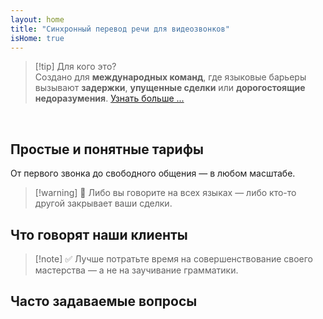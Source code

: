 ```yaml
---
layout: home
title: "Синхронный перевод речи для видеозвонков"
isHome: true
---
```


<!-- title: "Видеозвонки с синхронным переводом" -->
<!-- text="Говорите на родном языке. Слушайте других — как будто они тоже говорят на нём." -->
<!-- title="Синхронный перевод речи в видеозвонках" -->

<HeroSection
  title="Общайтесь на **любом** языке"
  text="Синхронный перевод речи в видеозвонках — **без** задержек, **без** упущенных сделок, **без** языковых барьеров.">

  <!-- <AuthButton text="Услышьте разницу" buttonClass="brand"/> -->
  <AuthButton text="Попробуйте на своём языке" buttonClass="brand"/>
</HeroSection>

<span id="1"></span>
<FeatureBlock :card="{
  title: 'Перевод ≠ Понимание. Вот что дальше.',
  details: 'Независимо от языка, **ваш голос будет услышан и понят** — как если бы вы говорили на одном языке.',
    items: [
      '⚡︎ Естественно, в [реальном времени](./product/overview/how-it-works), без субтитров и задержек.',
      '✧ ИИ-перевод передаёт интонацию, намерения и профессиональную терминологию.',
    ],
  link: './product/overview/what-is-intermind',
  src: {
    light: '/media-kit/animals-cartoon-3-2.png',
    dark: '/media-kit/animals-cartoon-3-2.png',
  },
  inversion: false
}" />

<span id="2"></span>
<FeatureBlock :card="{
    title: 'Разум внутри ваших встреч',
    details: 'InterMind превращает каждый многоязычный звонок в чёткие, доступные для поиска знания.',
    items: [
      '🔍 **Спрашивайте что угодно** — ИИ находит ответы **во всех ваших встречах**.',
      '✧ Автоматически выделяет задачи, исполнителей и сроки.',
      '✧ Мгновенно суммирует ключевые моменты на любом языке.',
    ],
    link: './product/overview/how-it-works#🧩-deep-memory-deep-understanding',
    src: {
      light: '/2l.png',
      dark: '/2d.png',
    },
    inversion: true
  }" />

<span id="3"></span>
<FeatureBlock :card="{
    title: 'Создан для серьёзных встреч — не просто для разговоров',
    details: 'InterMind — это **профессиональная платформа для видеовстреч**, а не простое дополнение или плагин.',
    items: [
      '✧ Разрешение 1080p, умное подавление шума, планирование, модерация, демонстрация экрана, запись, субтитры, чат участников и интеграция с календарём — всё встроено и готово к использованию.',
    ],
    link: './product/overview/video-meeting-platform',
    src: {
      light: '/3l.mp4',
      dark: '/3d.mp4',
    },
    inversion: false
  }" />

<span id="4"></span>
<FeatureBlock
  :card="{
    title: 'Конфиденциальность там, где это важно',
    details:
      'InterMind создан для критически важных разговоров — где конфиденциальность и контроль имеют первостепенное значение.',
    items: [
      '⚡︎ [Зоны конфиденциальности](./product/overview/privacy-architecture) — ЕС, США, ЮВ Азия',
      '✧ **Нулевое обучение на данных**. Без доступа третьих лиц.'
    ],
    link: './product/overview/privacy-architecture',
    src: {
      light: '/4l.png',
      dark: '/4d.png',
    },
    inversion: true
  }"
/>

> [!tip] Для кого это?  
> Создано для **международных команд**, где языковые барьеры вызывают **задержки**, **упущенные сделки** или **дорогостоящие недоразумения**. [Узнать больше ...](./product/overview/markets)

<br>

<span id="Pricing"></span>

## Простые и понятные тарифы

От первого звонка до свободного общения — в любом масштабе.

<PricingPlans :plans="[
  {
    title: '**Базовый** &nbsp 1 пользователь',
    price: '**Бесплатно**',
    details: 'без кредитной карты',
    items: [
      '**25** встреч',
      '**100** участников видеовстреч [💬](#3)',
      '**30** ГБ общего хранилища на пользователя',
      'Поиск по всем встречам [💬](#2)',
      'Синхронный перевод [💬](#1)',
    ],
  },
  {
    title: '**Про**  &nbsp 1-99 пользователей',
    price: '**$20** /месяц/пользователь при годовой оплате',
    details: 'или $25 при ежемесячной оплате',
    items: [
      '**безлимитные** встречи',
      '**150** участников видеовстреч [💬](#3)',
      '**2** ТБ общего хранилища на пользователя',
      'Поиск по всем встречам [💬](#2)',
      'Синхронный перевод [💬](#1)',
    ],
  },
  {
    title: '**Бизнес** &nbsp 100+ пользователей',
    price: '**Индивидуальная цена**',
    details: 'Создан для конфиденциальности',
    items: [
      '**безлимитные** встречи',
      '**500** участников видеовстреч [💬](#3)',
      '**5** ТБ общего хранилища на пользователя',
      'Поиск по всем встречам [💬](#2)',
      'Синхронный перевод [💬](#1)',
      '**Зоны приватности** [💬](#4)',
    ],
  }
]">
<AuthButton text="Попробовать бесплатно" buttonClass="alt"/>
<AuthButton text="Купить сейчас" buttonClass="brand"/>
<ContactFormModalNav buttonText="Связаться с командой" buttonClass="alt"/>
</PricingPlans>

> [!warning] 🛑 Либо вы говорите на всех языках — либо кто-то другой закрывает ваши сделки.

<span id="Testimonials"></span>

## Что говорят наши клиенты

<AutoScrollTestimonials testimonialsUrl="/testimonials.json"/>

> [!note] ✅ Лучше потратьте время на совершенствование своего мастерства — а не на заучивание грамматики.

<span id="FAQ"></span>

## Часто задаваемые вопросы

<AccordionGroup :items="
[
  {
    q: 'Кто такой лицензированный пользователь и кто такой участник?',
    a: '*Лицензированный пользователь* имеет бесплатную или платную лицензию на проведение встреч и может планировать встречи в рамках своего тарифного плана. *Участники* — это приглашенные лица, которым **не нужна учетная запись или лицензия** для присоединения, они могут подключаться с любого устройства **бесплатно**.'
  },
  {
    q: 'Сколько человек могут использовать одну лицензию InterMind?',
    a: 'Каждый *лицензированный пользователь* может проводить **неограниченное количество встреч**. Если нескольким членам команды нужно проводить встречи одновременно, каждому потребуется своя лицензия.'
  },
  {
    q: 'Какова максимальная продолжительность встречи?',
    a: 'Встречи могут длиться до **24 часов** на всех тарифных планах.'
  },
  {
    q: 'Есть ли ограничение на количество встреч, которые я могу проводить?',
    a: 'План *Free Basic* включает **25 бесплатных встреч**. Планы *Pro* и *Business* предлагают неограниченное количество встреч с большим числом участников и расширенным контролем.'
  },
  {
    q: 'Как InterMind обеспечивает конфиденциальность и безопасность данных?',
    a: 'InterMind **обеспечивает конфиденциальность по умолчанию**. Все данные обрабатываются и хранятся в выбранной вами **Зоне конфиденциальности** — _ЕС_, _США_ или _Азия_. Мы соблюдаем требования [**GDPR**](https://gdpr.eu), [**CCPA**](https://oag.ca.gov/privacy/ccpa) и UAE PDPL, и **никогда не используем ваш контент** для обучения или доступа третьих лиц. Расширенное **управление Зоной конфиденциальности** доступно в плане **Business**.'
  },
  {
    q: 'Могу ли я попробовать InterMind перед покупкой тарифного плана?',
    a: 'Конечно. План *Free Basic* предоставляет полный доступ к основным функциям с **25 бесплатными встречами** — включая **синхронный перевод** и **поиск по встречам**. Кредитная карта не требуется. Обновление доступно в любое время.'
  },
  {
    q: 'Что делать, если мне нужна помощь или поддержка?',
    a: 'Поддержка доступна через наш **центр помощи**, **электронную почту** и **живой чат**. Пользователи *Business* получают **приоритетную поддержку** с выделенным контактным лицом.'
  },
  {
    q: 'Как управлять подпиской (повысить, понизить или отменить)?',
    a: 'Вы можете изменить свой план в любое время через **настройки аккаунта**. Изменения вступают в силу **немедленно**. При отмене *Ежемесячные планы* отменяются в конце расчетного периода. *Годовые планы* можно отменить с **пропорциональным возвратом средств**.'
  },
  {
    q: 'Какие языки поддерживает InterMind для перевода?',
    a: 'Мы поддерживаем **более 100 языков** с синхронным переводом. Список постоянно растет — следите за обновлениями на нашем сайте.'
  },
  {
    q: 'Могу ли я использовать InterMind для вебинаров или крупных мероприятий?',
    a: 'Да. Планы *Pro* и *Business* идеально подходят для **крупных встреч и вебинаров** — с поддержкой до **500 участников** на плане *Business*.'
  }
]
"/>

<HomeFooter :columns="[
  {
    title: 'ПРОДУКТ',
    links: [
      { text: 'Overview', link: './product/overview/what-is-intermind' },
      { text: 'Getting Started', link: './product/guide/getting-started' },
      { text: 'Testimonials', link: '#testimonials' },
      { text: 'Pricing', link: '#Pricing' },
    ]
  },
  {
    title: 'ПОДДЕРЖКА',
    links: [
      { text: 'Get Support', link: './resources/help' },
      { text: 'FAQ', link: '#FAQ' },
      { text: 'Service Status', link: 'https://status.mind.com/' },
      { text: 'Privacy Policy', link: './resources/company/Privacy-Policy' },
      { text: 'AI Legal Guide', link: './resources/company/Legal-Regulations-for-AI-Services' },
    ]
  },
  {
    title: 'РЕСУРСЫ',
    links: [
      { text: 'Brand Assets', link: './resources/media-kit' },
      { text: 'AI API / LLM Docs', link: 'https://mind.com/llms-full.txt' },
    ]
  },
  {
    title: 'КОМПАНИЯ',
    links: [
      { text: 'About', link: './resources/company/about' },
      { text: 'Contacts', link: './resources/company/contacts' }
    ]
  }
]" />